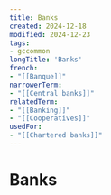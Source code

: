 ```yaml
---
title: Banks
created: 2024-12-18
modified: 2024-12-23
tags:
- gccommon
longTitle: 'Banks'
french:
- "[[Banque]]"
narrowerTerm:
- "[[Central banks]]"
relatedTerm:
- "[[Banking]]"
- "[[Cooperatives]]"
usedFor:
- "[[Chartered banks]]"
---
```

# Banks
